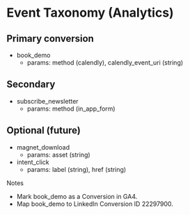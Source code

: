 # Event Taxonomy (Analytics)

## Primary conversion
- book_demo
  - params: method (calendly), calendly_event_uri (string)

## Secondary
- subscribe_newsletter
  - params: method (in_app_form)

## Optional (future)
- magnet_download
  - params: asset (string)
- intent_click
  - params: label (string), href (string)

Notes
- Mark book_demo as a Conversion in GA4.
- Map book_demo to LinkedIn Conversion ID 22297900.

